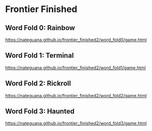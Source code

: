 # Frontier Finished

## Word Fold 0: Rainbow
https://nateguana.github.io/frontier_finished2/word_fold0/game.html

## Word Fold 1: Terminal
https://nateguana.github.io/frontier_finished2/word_fold1/game.html

## Word Fold 2: Rickroll
https://nateguana.github.io/frontier_finished2/word_fold2/game.html

## Word Fold 3: Haunted
https://nateguana.github.io/frontier_finished2/word_fold3/game.html

